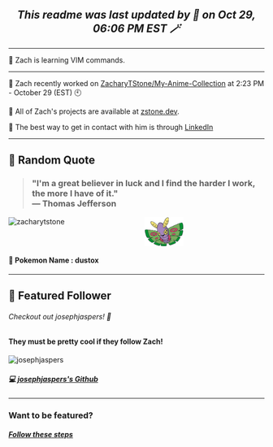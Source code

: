 <h2 align="center" style="font-style: italic; font-weight: bold;">This readme was last updated by 🤖 on Oct 29, 06:06 PM EST 🪄 </h2></a>

---

🤖 Zach is learning VIM commands.

---

🤖 Zach recently worked on [ZacharyTStone/My-Anime-Collection](https://api.github.com/repos/ZacharyTStone/My-Anime-Collection) at 2:23 PM - October 29  (EST)  🕙

🤖 All of Zach's projects are available at [zstone.dev](https://www.zstone.dev/).

🤖 The best way to get in contact with him is through [LinkedIn](https://www.linkedin.com/in/zacharystone42)

---

<!-- Add a Quotes section -->

## 🤖 Random Quote

<h3>
<blockquote>
  "I'm a great believer in luck and I find the harder I work, the more I have of it."
<br>— Thomas Jefferson
</blockquote>
</h3>

<div style="display: flex; flex-wrap: no-wrap; width: 100%; gap: 16px">
        <img width="50%" src="https://github-readme-streak-stats.herokuapp.com/?user=zacharytstone" alt="zacharytstone" />
    <img width="15%" class='poke-img' src='https://raw.githubusercontent.com/PokeAPI/sprites/master/sprites/pokemon/other/dream-world/269.svg' alt='dustox'/>
</div>

#### 🤖 Pokemon Name : dustox</span>

---

## 🤖 Featured Follower

###### Checkout out josephjaspers! 🎉

#### They must be pretty cool if they follow Zach!

<img style="width: 20%" class='github-img' src='https://avatars.githubusercontent.com/u/20384345?v=4' alt='josephjaspers'/>

##### 💻 [josephjaspers's Github](https://github.com/josephjaspers)

---

### Want to be featured?

##### [Follow these steps](https://github.com/ZacharyTStone/ZacharyTStone/blob/main/FEATURED_INSTRUCTIONS.md)
